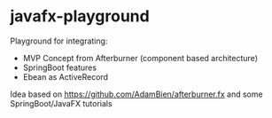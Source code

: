# javafx-playground

Playground for integrating:
- MVP Concept from Afterburner (component based architecture)
- SpringBoot features
- Ebean as ActiveRecord

Idea based on https://github.com/AdamBien/afterburner.fx and some SpringBoot/JavaFX tutorials
